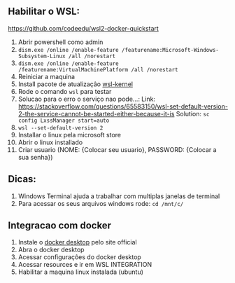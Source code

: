 ## Habilitar o WSL:

https://github.com/codeedu/wsl2-docker-quickstart

1. Abrir powershell como admin
2. `dism.exe /online /enable-feature /featurename:Microsoft-Windows-Subsystem-Linux /all /norestart`
3. `dism.exe /online /enable-feature /featurename:VirtualMachinePlatform /all /norestart`
4. Reiniciar a maquina
5. Install pacote de atualizaçâo [wsl-kernel](https://wslstorestorage.blob.core.windows.net/wslblob/wsl_update_x64.msi)
6. Rode o comando `wsl` para testar
7. Solucao para o erro o serviço nao pode...:
Link: https://stackoverflow.com/questions/65583150/wsl-set-default-version-2-the-service-cannot-be-started-either-because-it-is
Solution: `sc config LxssManager start=auto`
8. `wsl --set-default-version 2`
9. Installar o linux pela microsoft store
10. Abrir o linux installado
11. Criar usuario (NOME: {Colocar seu usuario}, PASSWORD: {Colocar a sua senha})

## Dicas:

1. Windows Terminal ajuda a trabalhar com multiplas janelas de terminal
2. Para acessar os seus arquivos windows rode: `cd /mnt/c/`

## Integracao com docker

1. Instale o [docker desktop](https://www.docker.com/products/docker-desktop/) pelo site official
2. Abra o docker desktop
3. Acessar configuraçôes do docker desktop
4. Acessar resources e ir em WSL INTEGRATION
5. Habilitar a maquina linux instalada (ubuntu)

